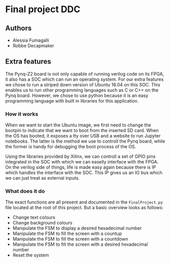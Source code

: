 # Final project DDC

## Authors
* Alessia Fumagalli
* Robbe Decapmaker

## Extra features

The Pynq-Z2 board is not only capable of running verilog code on its FPGA, it also has a SOC which can run an operating system. For our extra features we chose to run a striped down version of Ubuntu 18.04 on this SOC. This enables us to run other programming languages such as C or C++ on the Pynq board. However, we chose to use python because it is an easy programming language with built in libraries for this application.

### How it works

When we want to start the Ubuntu image, we first need to change the bootpin to indicate that we want to boot from the inserted SD card. When the OS has booted, it exposes a tty over USB and a website to run Jupyter notebooks. The latter is the method we use to controll the Pynq board, while the former is handy for debugging the boot process of the OS.

Using the libraries provided by Xilinx, we can controll a set of GPIO pins integrated in the SOC with which we can easelly interface with the FPGA. On the verilog side of things, life is made easy again because there is IP which handles the interface with the SOC. This IP gives us an IO bus which we can just treat as external inputs.

### What does it do

The exact functions are all present and documented in the `FinalProject.py` file located at the root of this project. But a basic overview looks as follows:
* Change text colours
* Change background colours
* Manipulate the FSM to display a desired hexadecimal number
* Manipulate the FSM to fill the screen with a countup
* Manipulate the FSM to fill the screen with a countdown
* Manipulate the FSM to fill the screen with a desired hexadecimal number
* Reset the system
